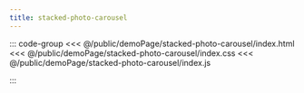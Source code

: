 ```yaml
---
title: stacked-photo-carousel
---
```


::: code-group
<<< @/public/demoPage/stacked-photo-carousel/index.html
<<< @/public/demoPage/stacked-photo-carousel/index.css
<<< @/public/demoPage/stacked-photo-carousel/index.js

:::